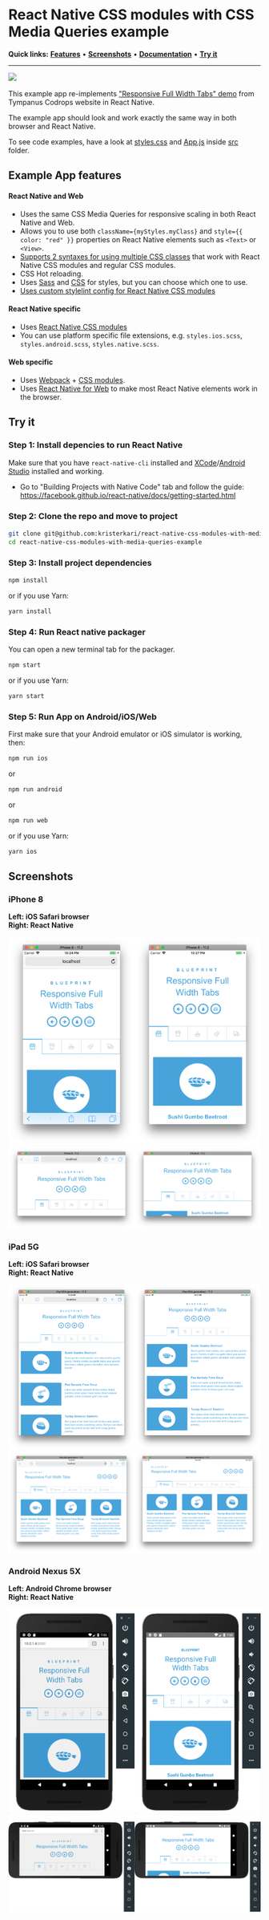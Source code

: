 # React Native CSS modules with CSS Media Queries example

**Quick links:** **[Features](#example-app-features)** • **[Screenshots](#screenshots)** • **[Documentation](https://github.com/kristerkari/react-native-css-modules#documentation)** • **[Try it](#try-it)**

---

<img src="screenshots/react-native-css-media-queries.gif" width="600">

This example app re-implements ["Responsive Full Width Tabs" demo](https://tympanus.net/Blueprints/FullWidthTabs/) from Tympanus Codrops website in React Native.

The example app should look and work exactly the same way in both browser and React Native.

To see code examples, have a look at [styles.css](/src/styles.css#L222) and [App.js](/src/App.js) inside [src](/src) folder.

## Example App features

#### React Native and Web

* Uses the same CSS Media Queries for responsive scaling in both React Native and Web.
* Allows you to use both `className={myStyles.myClass}` and `style={{ color: "red" }}` properties on React Native elements such as `<Text>` or `<View>`.
* [Supports 2 syntaxes for using multiple CSS classes](https://github.com/kristerkari/babel-plugin-react-native-classname-to-style#multiple-classes) that work with React Native CSS modules and regular CSS modules.
* CSS Hot reloading.
* Uses [Sass](src/Buttons.scss) and [CSS](src/ProfileCard.css) for styles, but you can choose which one to use.
* [Uses custom stylelint config for React Native CSS modules](https://github.com/kristerkari/stylelint-config-react-native-css-modules)

#### React Native specific

* Uses [React Native CSS modules](https://github.com/kristerkari/react-native-css-modules)
* You can use platform specific file extensions, e.g. `styles.ios.scss`, `styles.android.scss`, `styles.native.scss`.

#### Web specific

* Uses [Webpack](https://webpack.js.org/) + [CSS modules](https://github.com/css-modules/css-modules).
* Uses [React Native for Web](https://github.com/necolas/react-native-web) to make most React Native elements work in the browser.

## Try it

### Step 1: Install depencies to run React Native

Make sure that you have `react-native-cli` installed and [XCode](https://developer.apple.com/xcode/)/[Android Studio](https://developer.android.com/studio/index.html) installed and working.

* Go to "Building Projects with Native Code" tab and follow the guide: https://facebook.github.io/react-native/docs/getting-started.html

### Step 2: Clone the repo and move to project

```sh
git clone git@github.com:kristerkari/react-native-css-modules-with-media-queries-example.git
cd react-native-css-modules-with-media-queries-example
```

### Step 3: Install project dependencies

```sh
npm install
```

or if you use Yarn:

```sh
yarn install
```

### Step 4: Run React native packager

You can open a new terminal tab for the packager.

```sh
npm start
```

or if you use Yarn:

```sh
yarn start
```

### Step 5: Run App on Android/iOS/Web

First make sure that your Android emulator or iOS simulator is working, then:

```sh
npm run ios
```

or

```sh
npm run android
```

or

```sh
npm run web
```

or if you use Yarn:

```sh
yarn ios
```

## Screenshots

### iPhone 8

**Left: iOS Safari browser**<br>
**Right: React Native**

<img src="screenshots/iphone-browser-portrait.png" width="50%"><img src="screenshots/iphone-native-portrait.png" width="50%">
<img src="screenshots/iphone-browser-landscape.png" width="50%"><img src="screenshots/iphone-native-landscape.png" width="50%">

### iPad 5G

**Left: iOS Safari browser**<br>
**Right: React Native**

<img src="screenshots/ipad-browser-portrait.png" width="50%"><img src="screenshots/ipad-native-portrait.png" width="50%">
<img src="screenshots/ipad-browser-landscape.png" width="50%"><img src="screenshots/ipad-native-landscape.png" width="50%">

### Android Nexus 5X

**Left: Android Chrome browser**<br>
**Right: React Native**

<img src="screenshots/android-browser-portrait.png" width="50%"><img src="screenshots/android-native-portrait.png" width="50%">
<img src="screenshots/android-browser-landscape.png" width="50%"><img src="screenshots/android-native-landscape.png" width="50%">
